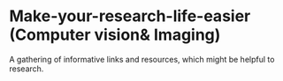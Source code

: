 # Make-your-research-life-easier (Computer vision& Imaging)
A gathering of informative links and resources, which might be helpful to research. 
